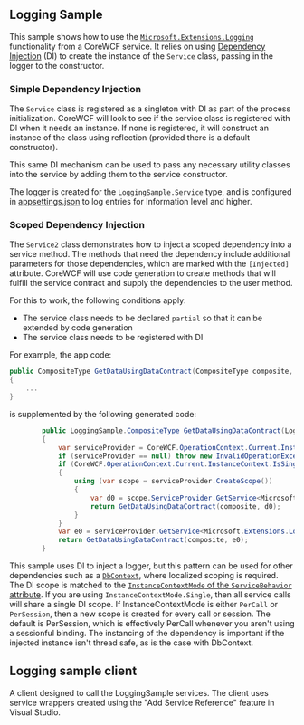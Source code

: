 ## Logging Sample

This sample shows how to use the [`Microsoft.Extensions.Logging`](https://docs.microsoft.com/aspnet/core/fundamentals/logging/?view=aspnetcore-6.0) functionality from a CoreWCF service. It relies on using [Dependency Injection](https://docs.microsoft.com/aspnet/core/fundamentals/dependency-injection?view=aspnetcore-6.0) \(DI\) to create the instance of the `Service` class, passing in the logger to the constructor.

### Simple Dependency Injection

The `Service` class is registered as a singleton with DI as part of the process initialization. CoreWCF will look to see if the service class is registered with DI when it needs an instance. If none is registered, it will construct an instance of the class using reflection (provided there is a default constructor).

This same DI mechanism can be used to pass any necessary utility classes into the service by adding them to the service constructor. 

The logger is created for the `LoggingSample.Service` type, and is configured in [appsettings.json](LoggingSampple/appsettings.json) to log entries for Information level and higher. 

### Scoped Dependency Injection

The `Service2` class demonstrates how to inject a scoped dependency into a service method. The methods that need the dependency include additional parameters for those dependencies, which are marked with the `[Injected]` attribute. CoreWCF will use code generation to create methods that will fulfill the service contract and supply the dependencies to the user method.

For this to work, the following conditions apply:
- The service class needs to be declared `partial` so that it can be extended by code generation
- The service class needs to be registered with DI

For example, the app code:
``` C#
public CompositeType GetDataUsingDataContract(CompositeType composite, [Injected] ILogger<Service2> localLogger) 
{
    ...
}
```

is supplemented by the following generated code:

``` C#
        public LoggingSample.CompositeType GetDataUsingDataContract(LoggingSample.CompositeType composite)
        {
            var serviceProvider = CoreWCF.OperationContext.Current.InstanceContext.Extensions.Find<IServiceProvider>();
            if (serviceProvider == null) throw new InvalidOperationException("Missing IServiceProvider in InstanceContext extensions");
            if (CoreWCF.OperationContext.Current.InstanceContext.IsSingleton)
            {
                using (var scope = serviceProvider.CreateScope())
                {
                    var d0 = scope.ServiceProvider.GetService<Microsoft.Extensions.Logging.ILogger<LoggingSample.CompositeType>>();
                    return GetDataUsingDataContract(composite, d0);
                }
            }
            var e0 = serviceProvider.GetService<Microsoft.Extensions.Logging.ILogger<LoggingSample.CompositeType>>();
            return GetDataUsingDataContract(composite, e0);
        }
```
 
This sample uses DI to inject a logger, but this pattern can be used for other dependencies such as a [`DbContext`](https://docs.microsoft.com/dotnet/api/microsoft.entityframeworkcore.dbcontext), where localized scoping is required. The DI scope is matched to the [`InstanceContextMode` of the `ServiceBehavior` attribute](https://docs.microsoft.com/en-us/dotnet/api/system.servicemodel.servicebehaviorattribute.instancecontextmode?view=netframework-4.8#system-servicemodel-servicebehaviorattribute-instancecontextmode). If you are using `InstanceContextMode.Single`, then all service calls will share a single DI scope. If InstanceContextMode is either `PerCall` or `PerSession`, then a new scope is created for every call or session. The default is PerSession, which is effectively PerCall whenever you aren't using a sessionful binding. The instancing of the dependency is important if the injected instance isn't thread safe, as is the case with DbContext.

## Logging sample client

A client designed to call the LoggingSample services. The client uses service wrappers created using the "Add Service Reference" feature in Visual Studio. 
